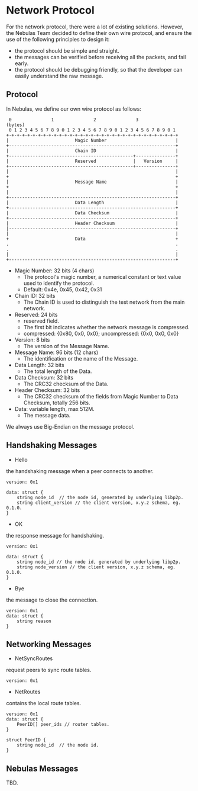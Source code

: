 # Network Protocol

For the network protocol, there were a lot of existing solutions. However, the Nebulas Team decided to define their own wire protocol, and ensure the use of the following principles to design it:

* the protocol should be simple and straight.
* the messages can be verified before receiving all the packets, and fail early.
* the protocol should be debugging friendly, so that the developer can easily understand the raw message.

## Protocol

In Nebulas, we define our own wire protocol as follows:

```text
 0               1               2               3              (bytes)
 0 1 2 3 4 5 6 7 8 9 0 1 2 3 4 5 6 7 8 9 0 1 2 3 4 5 6 7 8 9 0 1
+-+-+-+-+-+-+-+-+-+-+-+-+-+-+-+-+-+-+-+-+-+-+-+-+-+-+-+-+-+-+-+-+
|                         Magic Number                          |
+---------------------------------------------------------------+
|                         Chain ID                              |
+-----------------------------------------------+---------------+
|                         Reserved              |   Version     |
+-----------------------------------------------+---------------+
|                                                               |
+                                                               +
|                         Message Name                          |
+                                                               +
|                                                               |
+---------------------------------------------------------------+
|                         Data Length                           |
+---------------------------------------------------------------+
|                         Data Checksum                         |
+---------------------------------------------------------------+
|                         Header Checksum                       |
|---------------------------------------------------------------+
|                                                               |
+                         Data                                  +
.                                                               .
.                                                               .
|                                                               |
+---------------------------------------------------------------+
```

* Magic Number: 32 bits \(4 chars\)
  * The protocol's magic number, a numerical constant or text value used to identify the protocol.
  * Default: 0x4e, 0x45, 0x42, 0x31
* Chain ID: 32 bits
  * The Chain ID is used to distinguish the test network from the main network.
* Reserved: 24 bits
  * reserved field.
  * The first bit indicates whether the network message is compressed.
  * compressed: {0x80, 0x0, 0x0}; uncompressed: {0x0, 0x0, 0x0}
* Version: 8 bits
  * The version of the Message Name.
* Message Name: 96 bits \(12 chars\)
  * The identification or the name of the Message.
* Data Length: 32 bits
  * The total length of the Data.
* Data Checksum: 32 bits
  * The CRC32 checksum of the Data.
* Header Checksum: 32 bits
  * The CRC32 checksum of the fields from Magic Number to Data Checksum, totally 256 bits.
* Data: variable length, max 512M.
  * The message data.

We always use Big-Endian on the message protocol.

## Handshaking Messages

* Hello

the handshaking message when a peer connects to another.

```text
version: 0x1

data: struct {
    string node_id  // the node id, generated by underlying libp2p.
    string client_version // the client version, x.y.z schema, eg. 0.1.0.
}
```

* OK

the response message for handshaking.

```text
version: 0x1

data: struct {
    string node_id // the node id, generated by underlying libp2p.
    string node_version // the client version, x.y.z schema, eg. 0.1.0.
}
```

* Bye

the message to close the connection.

```text
version: 0x1
data: struct {
    string reason
}
```

## Networking Messages

* NetSyncRoutes

request peers to sync route tables.

```text
version: 0x1
```

* NetRoutes

contains the local route tables.

```text
version: 0x1
data: struct {
    PeerID[] peer_ids // router tables.
}

struct PeerID {
    string node_id  // the node id.
}
```

## Nebulas Messages

TBD.

